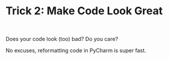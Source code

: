 # Trick 2: Make Code Look Great
<br>

Does your code look (too) bad? Do you care?

No excuses, reformatting code in PyCharm is super fast.